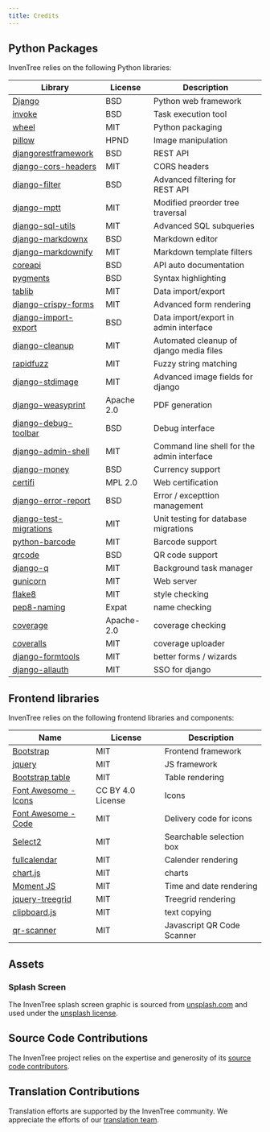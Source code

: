 ```yaml
---
title: Credits
---
```


## Python Packages

InvenTree relies on the following Python libraries:

| Library | License | Description |
| --- | --- | --- |
| [Django](https://pypi.org/project/Django/) | BSD | Python web framework | 
| [invoke](https://www.pyinvoke.org/) | BSD | Task execution tool |
| [wheel](https://wheel.readthedocs.io/en/stable/) | MIT | Python packaging |
| [pillow](https://pypi.org/project/Pillow/) | HPND | Image manipulation |
| [djangorestframework](https://pypi.org/project/djangorestframework/) | BSD | REST API |
| [django-cors-headers](https://pypi.org/project/django-cors-headers/) | MIT | CORS headers |
| [django-filter](https://pypi.org/project/django-filter/) | BSD | Advanced filtering for REST API |
| [django-mptt](https://pypi.org/project/django-mptt/) | MIT | Modified preorder tree traversal |
| [django-sql-utils](https://pypi.org/project/django-sql-utils/) | MIT | Advanced SQL subqueries |
| [django-markdownx](https://pypi.org/project/django-markdownx/) | BSD | Markdown editor |
| [django-markdownify](https://pypi.org/project/django-markdownify/) | MIT | Markdown template filters |
| [coreapi](https://pypi.org/project/coreapi/) | BSD | API auto documentation |
| [pygments](https://pypi.org/project/Pygments/) | BSD | Syntax highlighting |
| [tablib](https://pypi.org/project/tablib/) | MIT | Data import/export |
| [django-crispy-forms](https://pypi.org/project/django-crispy-forms/) | MIT | Advanced form rendering |
| [django-import-export](https://pypi.org/project/django-import-export/) | BSD | Data import/export in admin interface |
| [django-cleanup](https://pypi.org/project/django-cleanup/) | MIT | Automated cleanup of django media files |
| [rapidfuzz](https://pypi.org/project/rapidfuzz/) | MIT | Fuzzy string matching |
| [django-stdimage](https://pypi.org/project/django-stdimage/) | MIT | Advanced image fields for django |
| [django-weasyprint](https://pypi.org/project/django-weasyprint/) | Apache 2.0 | PDF generation |
| [django-debug-toolbar](https://pypi.org/project/django-debug-toolbar/) | BSD | Debug interface |
| [django-admin-shell](https://pypi.org/project/django-admin-shell/) | MIT | Command line shell for the admin interface |
| [django-money](https://pypi.org/project/django-money/) | BSD | Currency support |
| [certifi](https://pypi.org/project/certifi/) | MPL 2.0 | Web certification |
| [django-error-report](https://pypi.org/project/django-error-report/) | BSD | Error / excepttion management |
| [django-test-migrations](https://pypi.org/project/django-test-migrations/) | MIT | Unit testing for database migrations |
| [python-barcode](https://pypi.org/project/python-barcode/) | MIT | Barcode support |
| [qrcode](https://pypi.org/project/qrcode/) | BSD | QR code support |
| [django-q](https://pypi.org/project/django-q/) | MIT | Background task manager |
| [gunicorn](https://pypi.org/project/gunicorn/) | MIT | Web server |
| [flake8](https://pypi.org/project/flake8/) | MIT | style checking |
| [pep8-naming](https://pypi.org/project/pep8-naming/) | Expat | name checking |
| [coverage](https://pypi.org/project/coverage/) | Apache-2.0 | coverage checking |
| [coveralls](https://pypi.org/project/coveralls/) | MIT | coverage uploader |
| [django-formtools](https://pypi.org/project/django-formtools/) | MIT | better forms / wizards |
| [django-allauth](https://pypi.org/project/django-allauth/) | MIT | SSO for django |

## Frontend libraries

InvenTree relies on the following frontend libraries and components:

| Name | License | Description |
| --- | --- | --- |
| [Bootstrap](https://github.com/twbs/bootstrap/) | MIT | Frontend framework |
| [jquery](https://github.com/jquery/jquery) | MIT | JS framework |
| [Bootstrap table](https://github.com/wenzhixin/bootstrap-table/) | MIT | Table rendering |
| [Font Awesome - Icons](https://fontawesome.com/) | CC BY 4.0 License | Icons |
| [Font Awesome - Code](https://fontawesome.com/) | MIT | Delivery code for icons |
| [Select2](https://github.com/select2/select2/) | MIT | Searchable selection box |
| [fullcalendar](https://github.com/fullcalendar/fullcalendar/) | MIT | Calender rendering |
| [chart.js](https://github.com/chartjs/Chart.js) | MIT | charts |
| [Moment JS](https://github.com/moment/momentjs.com/) | MIT | Time and date rendering |
| [jquery-treegrid](https://github.com/maxazan/jquery-treegrid/) | MIT | Treegrid rendering |
| [clipboard.js](https://github.com/zenorocha/clipboard.js) | MIT | text copying |
| [qr-scanner](https://github.com/nimiq/qr-scanner) | MIT | Javascript QR Code Scanner |

## Assets

### Splash Screen

The InvenTree splash screen graphic is sourced from [unsplash.com](https://unsplash.com/photos/Ixvv3YZkd7w) and used under the [unsplash license](https://unsplash.com/license).

## Source Code Contributions

The InvenTree project relies on the expertise and generosity of its [source code contributors](https://github.com/inventree/InvenTree/graphs/contributors).

## Translation Contributions

Translation efforts are supported by the InvenTree community. We appreciate the efforts of our [translation team](https://crowdin.com/project/inventree).
